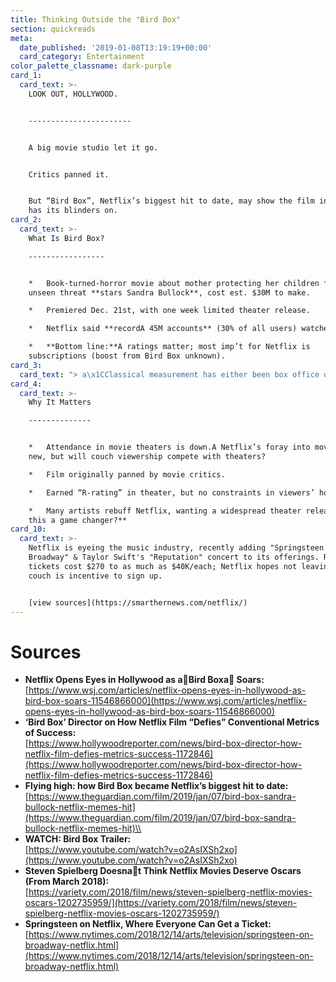 ```yaml
---
title: Thinking Outside the "Bird Box"
section: quickreads
meta:
  date_published: '2019-01-08T13:19:19+00:00'
  card_category: Entertainment
color_palette_classname: dark-purple
card_1:
  card_text: >-
    LOOK OUT, HOLLYWOOD.  


    -----------------------


    A big movie studio let it go.


    Critics panned it.


    But “Bird Box”, Netflix’s biggest hit to date, may show the film industry
    has its blinders on.
card_2:
  card_text: >-
    What Is Bird Box?

    -----------------


    *   Book-turned-horror movie about mother protecting her children from
    unseen threat **stars Sandra Bullock**, cost est. $30M to make.

    *   Premiered Dec. 21st, with one week limited theater release.

    *   Netflix said **recordA 45M accounts** (30% of all users) watched 1st wk.

    *   **Bottom line:**A ratings matter; most imp’t for Netflix is
    subscriptions (boost from Bird Box unknown).
card_3:
  card_text: "> a\x1CClassical measurement has either been box office or awards. This defies all of it. But creating a phenomenon is bound to translate into something.a\x1D\n> \n> Susanne Bier, \"Bird Box\" Director, on the film's \"unconventional success\" flooding social media with memes & the \"Bird Box Challenge\" in which people wear blindfolds as the film's characters do. Netflix warns against it."
card_4:
  card_text: >-
    Why It Matters

    --------------


    *   Attendance in movie theaters is down.A Netflix’s foray into movies still
    new, but will couch viewership compete with theaters?

    *   Film originally panned by movie critics.

    *   Earned “R-rating” in theater, but no constraints in viewers’ homes.

    *   Many artists rebuff Netflix, wanting a widespread theater release. **Is
    this a game changer?**
card_10:
  card_text: >-
    Netflix is eyeing the music industry, recently adding "Springsteen on
    Broadway" & Taylor Swift's "Reputation" concert to its offerings. Resale
    tickets cost $270 to as much as $40K/each; Netflix hopes not leaving your
    couch is incentive to sign up.


    [view sources](https://smarthernews.com/netflix/)
---
```

Sources
=======

*   **Netflix Opens Eyes in Hollywood as aBird Boxa Soars:**  
    [https://www.wsj.com/articles/netflix-opens-eyes-in-hollywood-as-bird-box-soars-11546866000](https://www.wsj.com/articles/netflix-opens-eyes-in-hollywood-as-bird-box-soars-11546866000)
*   **‘Bird Box’ Director on How Netflix Film “Defies” Conventional Metrics of Success:**  
    [https://www.hollywoodreporter.com/news/bird-box-director-how-netflix-film-defies-metrics-success-1172846](https://www.hollywoodreporter.com/news/bird-box-director-how-netflix-film-defies-metrics-success-1172846)
*   **Flying high: how Bird Box became Netflix’s biggest hit to date:**  
    [https://www.theguardian.com/film/2019/jan/07/bird-box-sandra-bullock-netflix-memes-hit](https://www.theguardian.com/film/2019/jan/07/bird-box-sandra-bullock-netflix-memes-hit)\\
*   **WATCH: Bird Box Trailer:**  
    [https://www.youtube.com/watch?v=o2AsIXSh2xo](https://www.youtube.com/watch?v=o2AsIXSh2xo)
*   **Steven Spielberg Doesnat Think Netflix Movies Deserve Oscars (From March 2018):**  
    [https://variety.com/2018/film/news/steven-spielberg-netflix-movies-oscars-1202735959/](https://variety.com/2018/film/news/steven-spielberg-netflix-movies-oscars-1202735959/)
*   **Springsteen on Netflix, Where Everyone Can Get a Ticket:**  
    [https://www.nytimes.com/2018/12/14/arts/television/springsteen-on-broadway-netflix.html](https://www.nytimes.com/2018/12/14/arts/television/springsteen-on-broadway-netflix.html)